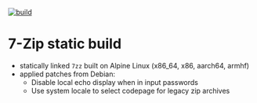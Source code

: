 [![build](https://github.com/spvkgn/7zip-static/actions/workflows/build.yml/badge.svg)](https://github.com/spvkgn/7zip-static/actions/workflows/build.yml)
# 7-Zip static build
* statically linked `7zz` built on Alpine Linux (x86_64, x86, aarch64, armhf)
* applied patches from Debian:
	* Disable local echo display when in input passwords
	* Use system locale to select codepage for legacy zip archives
